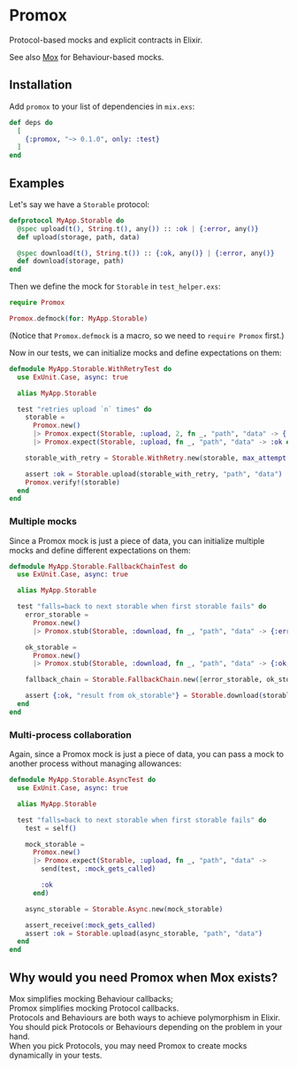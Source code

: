 # Promox

Protocol-based mocks and explicit contracts in Elixir.

See also [Mox](https://github.com/dashbitco/mox/) for Behaviour-based mocks.

## Installation

Add `promox` to your list of dependencies in `mix.exs`:

```elixir
def deps do
  [
    {:promox, "~> 0.1.0", only: :test}
  ]
end
```

## Examples

Let's say we have a `Storable` protocol:

``` elixir
defprotocol MyApp.Storable do
  @spec upload(t(), String.t(), any()) :: :ok | {:error, any()}
  def upload(storage, path, data)

  @spec download(t(), String.t()) :: {:ok, any()} | {:error, any()}
  def download(storage, path)
end
```

Then we define the mock for `Storable` in `test_helper.exs`:

``` elixir
require Promox

Promox.defmock(for: MyApp.Storable)
```
(Notice that `Promox.defmock` is a macro, so we need to `require Promox` first.)

Now in our tests, we can initialize mocks and define expectations on them:

``` elixir
defmodule MyApp.Storable.WithRetryTest do
  use ExUnit.Case, async: true

  alias MyApp.Storable

  test "retries upload `n` times" do
    storable =
      Promox.new()
      |> Promox.expect(Storable, :upload, 2, fn _, "path", "data" -> {:error, :test_retry} end)
      |> Promox.expect(Storable, :upload, fn _, "path", "data" -> :ok end)

    storable_with_retry = Storable.WithRetry.new(storable, max_attempt: 3)

    assert :ok = Storable.upload(storable_with_retry, "path", "data")
    Promox.verify!(storable)
  end
end
```

### Multiple mocks

Since a Promox mock is just a piece of data, you can initialize multiple mocks and define different expectations on them:

``` elixir
defmodule MyApp.Storable.FallbackChainTest do
  use ExUnit.Case, async: true

  alias MyApp.Storable

  test "falls=back to next storable when first storable fails" do
    error_storable =
      Promox.new()
      |> Promox.stub(Storable, :download, fn _, "path", "data" -> {:error, :test_fallback} end)

    ok_storable =
      Promox.new()
      |> Promox.stub(Storable, :download, fn _, "path", "data" -> {:ok, "result from ok_storable"} end)

    fallback_chain = Storable.FallbackChain.new([error_storable, ok_storable])

    assert {:ok, "result from ok_storable"} = Storable.download(storable_with_retry, "path")
  end
end
```

### Multi-process collaboration

Again, since a Promox mock is just a piece of data, you can pass a mock to another process without managing allowances:

``` elixir
defmodule MyApp.Storable.AsyncTest do
  use ExUnit.Case, async: true

  alias MyApp.Storable

  test "falls=back to next storable when first storable fails" do
    test = self()

    mock_storable =
      Promox.new()
      |> Promox.expect(Storable, :upload, fn _, "path", "data" ->
        send(test, :mock_gets_called)

        :ok
      end)

    async_storable = Storable.Async.new(mock_storable)

    assert_receive(:mock_gets_called)
    assert :ok = Storable.upload(async_storable, "path", "data")
  end
end
```

## Why would you need Promox when Mox exists?

Mox simplifies mocking Behaviour callbacks;\
Promox simplifies mocking Protocol callbacks.\
Protocols and Behaviours are both ways to achieve polymorphism in Elixir.\
You should pick Protocols or Behaviours depending on the problem in your hand.\
When you pick Protocols, you may need Promox to create mocks dynamically in your tests.

